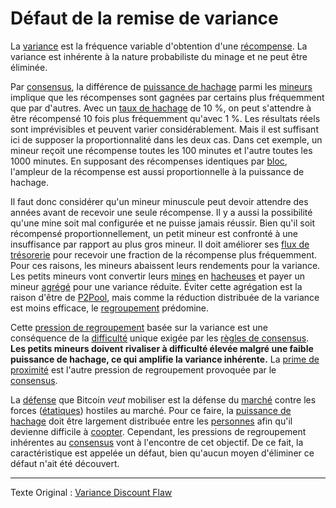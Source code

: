 Défaut de la remise de variance
===============================

La [variance](ch101-glossary.md#variance) est la fréquence variable d'obtention d'une [récompense](ch101-glossary.md#récompense). La variance est inhérente à la nature probabiliste du minage et ne peut être éliminée.

Par [consensus](ch101-glossary.md#consensus), la différence de [puissance de hachage](ch101-glossary.md#puissance-de-hachage) parmi les [mineurs](ch101-glossary.md#mineur) implique que les récompenses sont gagnées par certains plus fréquemment que par d'autres. Avec un [taux de hachage](ch101-glossary.md#taux-de-hachage) de 10 %, on peut s'attendre à être récompensé 10 fois plus fréquemment qu'avec 1 %. Les résultats réels sont imprévisibles et peuvent varier considérablement. Mais il est suffisant ici de supposer la proportionnalité dans les deux cas. Dans cet exemple, un mineur reçoit une récompense toutes les 100 minutes et l'autre toutes les 1000 minutes. En supposant des récompenses identiques par [bloc](ch101-glossary.md#bloc), l'ampleur de la récompense est aussi proportionnelle à la puissance de hachage.

Il faut donc considérer qu'un mineur minuscule peut devoir attendre des années avant de recevoir une seule récompense. Il y a aussi la possibilité qu'une mine soit mal configurée et ne puisse jamais réussir. Bien qu'il soit récompensé proportionnellement, un petit mineur est confronté à une insuffisance par rapport au plus gros mineur. Il doit améliorer ses [flux de trésorerie](https://fr.wikipedia.org/wiki/Flux_de_tr%C3%A9sorerie) pour recevoir une fraction de la récompense plus fréquemment. Pour ces raisons, les mineurs abaissent leurs rendements pour la variance. Les petits mineurs vont convertir leurs [mines](ch101-glossary.md#mine) en [hacheuses](ch101-glossary.md#hacheuse) et payer un mineur [agrégé](ch101-glossary.md#agrégation) pour une variance réduite. Éviter cette agrégation est la raison d'être de [P2Pool](https://en.bitcoin.it/wiki/P2Pool), mais comme la réduction distribuée de la variance est moins efficace, le [regroupement](ch101-glossary.md#regroupement) prédomine.

Cette [pression de regroupement](ch039-pooling-pressure-risk.md) basée sur la variance est une conséquence de la [difficulté](ch101-glossary.md#difficulté) unique exigée par les [règles de consensus](ch101-glossary.md#règles-de-consensus). **Les petits mineurs doivent rivaliser à difficulté élevée malgré une faible puissance de hachage, ce qui amplifie la variance inhérente.** La [prime de proximité](ch036-proximity-premium-flaw.md) est l'autre pression de regroupement provoquée par le [consensus](ch101-glossary.md#consensus).

La [défense](ch004-axiom-of-resistance.md) que Bitcoin *veut* mobiliser est la défense du [marché](ch101-glossary.md#marché) contre les forces ([étatiques](ch101-glossary.md#état)) hostiles au marché. Pour ce faire, la [puissance de hachage](ch101-glossary.md#puissance-de-hachage) doit être largement distribuée entre les [personnes](ch101-glossary.md#personne) afin qu'il devienne difficile à [coopter](ch101-glossary.md#cooptation). Cependant, les pressions de regroupement inhérentes au [consensus](ch101-glossary.md#consensus) vont à l'encontre de cet objectif. De ce fait, la caractéristique est appelée un défaut, bien qu'aucun moyen d'éliminer ce défaut n'ait été découvert.

---

Texte Original : [Variance Discount Flaw](https://github.com/libbitcoin/libbitcoin-system/wiki/Variance-Discount-Flaw)